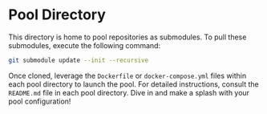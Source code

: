 # Pool Directory

This directory is home to pool repositories as submodules. To pull these submodules, execute the following command:

```bash
git submodule update --init --recursive
```

Once cloned, leverage the `Dockerfile` or `docker-compose.yml` files within each pool directory to launch the pool. For detailed instructions, consult the `README.md` file in each pool directory. Dive in and make a splash with your pool configuration!

